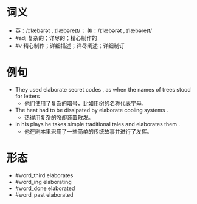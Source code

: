 # 词义
- 英：/ɪˈlæbərət , ɪˈlæbəreɪt/； 美：/ɪˈlæbərət , ɪˈlæbəreɪt/
- #adj 复杂的；详尽的；精心制作的
- #v 精心制作；详细描述；详尽阐述；详细制订
# 例句
- They used elaborate secret codes , as when the names of trees stood for letters
	- 他们使用了复杂的暗号，比如用树的名称代表字母。
- The heat had to be dissipated by elaborate cooling systems .
	- 热得用复杂的冷却装置散发。
- In his plays he takes simple traditional tales and elaborates them .
	- 他在剧本里采用了一些简单的传统故事并进行了发挥。
# 形态
- #word_third elaborates
- #word_ing elaborating
- #word_done elaborated
- #word_past elaborated
